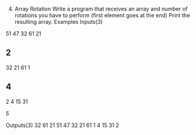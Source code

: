 4.	Array Rotation
Write a program that receives an array and number of rotations you have to perform (first element goes at the end) Print the resulting array.
Examples
Inputs(3)	                

51 47 32 61 21

2
--------------------
32 21 61 1

4
--------------------
2 4 15 31

5

Outputs(3)
32 61 21 51 47
32 21 61 1
4 15 31 2





